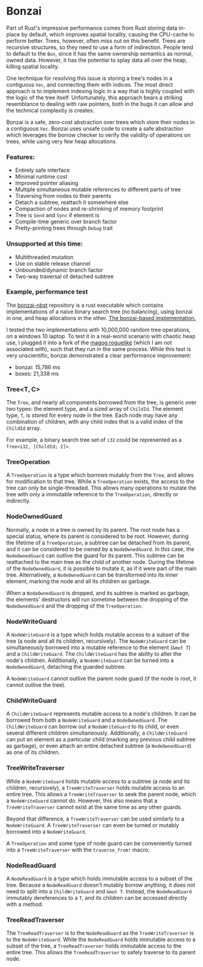 # Bonzai

Part of Rust's impressive performance comes from Rust storing data in-place by default, which 
improves spatial locality, causing the CPU-cache to perform better. Trees, however, often 
miss out on this benefit. Trees are recursive structures, so they need to use a form of 
indirection. People tend to default to the `Box`, since it has the same ownership semantics 
as normal, owned data. However, it has the potential to splay data all over the heap, killing
spatial locality.

One technique for resolving this issue is storing a tree's nodes in a contiguous `Vec`, and 
connecting them with indices. The most direct approach is to implement indexing logic in a way 
that is highly coupled with the logic of the tree itself. Unfortunately, this approach bears
a striking resemblance to dealing with raw pointers, both in the bugs it can allow and the 
technical complexity is creates. 

Bonzai is a safe, zero-cost abstraction over trees which store their nodes in a contiguous 
`Vec`. Bonzai uses unsafe code to create a safe abstraction which leverages the borrow checker 
to verify the validity of operations on trees, while using very few heap allocations. 

### Features:

- Entirely safe interface
- Minimal runtime cost
- Improved pointer aliasing
- Multiple simultaneous mutable references to different parts of tree
- Traversing from nodes to their parents
- Detach a subtree, reattach it somewhere else
- Compaction of nodes and re-shrinking of memory footprint
- Tree is `Send` and `Sync` if element is
- Compile-time generic over branch factor
- Pretty-printing trees through `Debug` trait

### Unsupported at this time:

- Multithreaded mutation
- Use on stable release channel
- Unbounded/dynamic branch factor
- Two-way traversal of detached subtree

### Example, performance test

The [bonzai-nbst](https://github.com/gretchenfrage/bonzai-nbst) repository is a rust executable which contains implementations of a 
naive binary search tree (no balancing), using bonzai in one, and heap allocations in the other.
[The bonzai-based implementation.](https://github.com/gretchenfrage/bonzai-nbst/blob/master/src/bst/bonzai.rs)

I tested the two implementations with 10,000,000 random tree operations, on a windows 10 laptop. To test it in a real-world scenario with 
chaotic heap use, I plugged it into a fork of the [magog roguelike](https://github.com/rsaarelm/magog) (which I am not associated 
with), such that they run in the same process. While this test is very unscientific, bonzai demonstrated a clear performance
improvement:

- bonzai: 15,786 ms
- boxes: 21,338 ms


### Tree<T, C>

The `Tree`, and nearly all components borrowed from the tree, is generic over two types: 
the element type, and a sized array of `ChildId`. The element type, `T`, is stored for 
every node in the tree. Each node may have any combination of children, with any child 
index that is a valid index of the `ChildId` array. 

For example, a binary search tree set of `i32` could be represented as a `Tree<i32, [ChildId; 2]>`.

### TreeOperation

A `TreeOperation` is a type which borrows mutably from the `Tree`, and allows for modification to that 
tree. While a `TreeOperation` exists, the access to the tree can only be single-threaded. This allows 
many operations to mutate the tree with only a immutable reference to the `TreeOperation`, directly or
indirectly.

### NodeOwnedGuard

Normally, a node in a tree is owned by its parent. The root node has a special status, where its parent
is considered to be root. However, during the lifetime of a `TreeOperation`, a subtree can be detached
from its parent, and it can be considered to be owned by a `NodeOwnedGuard`. In this case, the 
`NodeOwnedGuard` can outlive the guard for its parent. This subtree can be reattached to the main tree 
as the child of another node. During the lifetime of the `NodeOwnedGuard`, it is possible to mutate it,
as if it were part of the main tree. Alternatively, a `NodeOwnedGuard` can be transformed into its 
inner element, marking the node and all its children as garbage.

When a `NodeOwnedGuard` is dropped, and its subtree is marked as garbage, the elements' destructors will 
run sometime between the dropping of the `NodeOwnedGuard` and the dropping of the `TreeOperation`.

### NodeWriteGuard

A `NodeWriteGuard` is a type which holds mutable access to a subset of the tree (a node and all its 
children, recursively). The `NodeWriteGuard` can be simultaneously borrowed into a mutable reference 
to the element (`&mut T`) and a `ChildWriteGuard`. The `ChildWriteGuard` has the ability to alter the 
node's children. Additionally, a `NodeWriteGuard` can be turned into a `NodeOwnedGuard`, detaching the 
guarded subtree.

A `NodeWriteGuard` cannot outlive the parent node guard (if the node is root, it cannot
outlive the tree). 

### ChildWriteGuard

A `ChildWriteGuard` represents mutable access to a node's children. It can be borrowed from both a 
`NodeWriteGuard` and a `NodeOwnedGuard`. The `ChildWriteGuard` can borrow out a `NodeWriteGuard` to 
its child, or even several different children simultaneously. Additionally, a `ChildWriteGuard` can 
put an element as a particular child (marking any previous child subtree as garbage), or even attach 
an entire detached subtree (a `NodeOwnedGuard`) as one of its children.

### TreeWriteTraverser

While a `NodeWriteGuard` holds mutable access to a subtree (a node and its children, recursively), a
`TreeWriteTraverser` holds mutable access to an entire tree. This allows a `TreeWriteTraverser` to 
seek the parent node, which a `NodeWriteGuard` cannot do. However, this also means that a 
`TreeWriteTraverser` cannot exist at the same time as any other guards.

Beyond that difference, a `TreeWriteTraverser` can be used similarly to a `NodeWriteGuard`.
A `TreeWriteTraverser` can even be turned or mutably borrowed into a `NodeWriteGuard`.

A `TreeOperation` and some type of node guard can be conveniently turned into a `TreeWriteTraverser`
with the `traverse_from!` macro.

### NodeReadGuard

A `NodeReadGuard` is a type which holds immutable access to a subset of the tree. Because a 
`NodeReadGuard` doesn't mutably borrow anything, it does not need to split into a `ChildWriteGuard`
and `&mut T`. Instead, the `NodeReadGuard` immutably dereferences to a `T`, and its children 
can be accessed directly with a method.

### TreeReadTraverser

The `TreeReadTraverser` is to the `NodeReadGuard` as the `TreeWriteTraverser` is to the `NodeWriteGuard`.
While the `NodeReadGuard` holds immutable access to a subset of the tree, a `TreeReadTraverser` holds 
immutable access to the entire tree. This allows the `TreeReadTraverser` to safely traverse to 
its parent node.